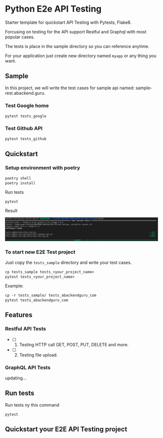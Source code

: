 # Python E2e API Testing

Starter template for quickstart API Testing with Pytests, Flake8.

Forcusing on testing for the API support Restful and Graphql with most popular cases.

The tests is place in the sample directory so you can reference anytime.

For your application just create new directory named `myapp` or any thing you want.

## Sample

In this project, we will write the test cases for sample api named: sample-rest.abackend.guru.


### Test Google home

```shell
pytest tests_google
```

### Test Github API

```shell
pytest tests_github
```

## Quickstart

### Setup environment with poetry

```shell
poetry shell
poetry install
```

Run tests

```shell
pytest
```


Result

![Python e2e api testing](screenshot.png)


### To start new E2E Test project

Just copy the `tests_sample` directory and write your test cases.

```shell
cp tests_sample tests_<your_project_name>
pytest tests_<your_project_name>
```

Example:

```shell
cp -r tests_sample/ tests_abackendguru_com
pytest tests_abackendguru_com
```

## Features

### Restful API Tests

- [ ] 1. Testing HTTP call GET, POST, PUT, DELETE and more.
- [ ] 2. Testing file upload.

### GraphQL API Tests

updating...

## Run tests

Run tests ny this command

```shell
pytest
```

## Quickstart your E2E API Testing project
